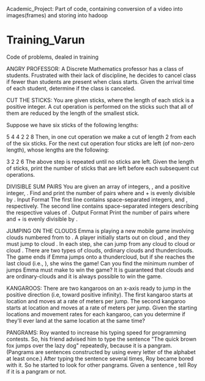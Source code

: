 Academic_Project:
Part of code, containing conversion of a video into images(frames) and storing into hadoop


# Training_Varun
Code of problems, dealed in training

ANGRY PROFESSOR:
A Discrete Mathematics professor has a class of  students. Frustrated with their lack of discipline, he decides to cancel class if fewer than  students are present when class starts.
Given the arrival time of each student, determine if the class is canceled.


CUT THE STICKS:
You are given  sticks, where the length of each stick is a positive integer. A cut operation is performed on the sticks such that all of them are reduced by the length of the smallest stick.

Suppose we have six sticks of the following lengths:

5 4 4 2 2 8
Then, in one cut operation we make a cut of length 2 from each of the six sticks. For the next cut operation four sticks are left (of non-zero length), whose lengths are the following: 

3 2 2 6
The above step is repeated until no sticks are left.
Given the length of  sticks, print the number of sticks that are left before each subsequent cut operations.


DIVISIBLE SUM PAIRS
You are given an array of  integers, , and a positive integer, . Find and print the number of pairs where  and  +  is evenly divisible by .
Input Format
The first line contains  space-separated integers,  and , respectively. 
The second line contains  space-separated integers describing the respective values of .
Output Format
Print the number of  pairs where  and  +  is evenly divisible by .

JUMPING ON THE CLOUDS
Emma is playing a new mobile game involving  clouds numbered from  to . A player initially starts out on cloud , and they must jump to cloud . In each step, she can jump from any cloud  to cloud  or cloud .
There are two types of clouds, ordinary clouds and thunderclouds. The game ends if Emma jumps onto a thundercloud, but if she reaches the last cloud (i.e., ), she wins the game!
Can you find the minimum number of jumps Emma must make to win the game? It is guaranteed that clouds  and  are ordinary-clouds and it is always possible to win the game.



KANGAROOS:
There are two kangaroos on an x-axis ready to jump in the positive direction (i.e, toward positive infinity). The first kangaroo starts at location  and moves at a rate of  meters per jump. The second kangaroo starts at location  and moves at a rate of  meters per jump. Given the starting locations and movement rates for each kangaroo, can you determine if they'll ever land at the same location at the same time?


PANGRAMS:
Roy wanted to increase his typing speed for programming contests. So, his friend advised him to type the sentence "The quick brown fox jumps over the lazy dog" repeatedly, because it is a pangram. (Pangrams are sentences constructed by using every letter of the alphabet at least once.)
After typing the sentence several times, Roy became bored with it. So he started to look for other pangrams.
Given a sentence , tell Roy if it is a pangram or not.

